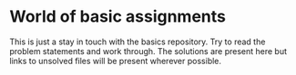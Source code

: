 # World of basic assignments

This is just a stay in touch with the basics repository. Try to read the problem statements and work through. The solutions are present here but links to unsolved files will be present wherever possible.